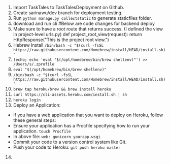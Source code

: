 1. Import TaskTales to TaskTalesDeployment on Github.
2. Create sarinawu/dev branch for deployment testing.
3. Run `python manage.py collectstatic` to generate staticfiles folder.
4. download and run cli
   #Below are code changes for backend deploy
5. Make sure to have a root route that returns success. (I defined the view in project-level urls.py)
   def project_root_view(request):
   return HttpResponse("This is the project root view.")
6. Hebrew Install
   `/bin/bash -c "$(curl -fsSL https://raw.githubusercontent.com/Homebrew/install/HEAD/install.sh)"`
7. `(echo; echo 'eval "$(/opt/homebrew/bin/brew shellenv)"') >> /Users/s/.zprofile`
8. `eval "$(/opt/homebrew/bin/brew shellenv)"`
9. `/bin/bash -c "$(curl -fsSL https://raw.githubusercontent.com/Homebrew/install/HEAD/install.sh)"`
10. `brew tap heroku/brew && brew install heroku`
11. `curl https://cli-assets.heroku.com/install.sh | sh`
12. `heroku login`
13. Deploy an Application:

- If you have a web application that you want to deploy on Heroku, follow these general steps:
- Ensure your application has a Procfile specifying how to run your application. `touch Procfile`
- In above file: `web: gunicorn yourapp.wsgi`
- Commit your code to a version control system like Git.
- Push your code to Heroku: `git push heroku master`

14.
